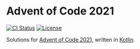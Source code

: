 # Advent of Code 2021

[![CI Status](https://github.com/michaelbull/advent-2021/workflows/ci/badge.svg)](https://github.com/michaelbull/advent-2021/actions?query=workflow%3Aci) [![License](https://img.shields.io/github/license/michaelbull/advent-2021.svg)](https://github.com/michaelbull/advent-2021/blob/master/LICENSE)

Solutions for [Advent of Code 2021][aoc], written in [Kotlin][kt].

[aoc]: https://adventofcode.com/2021/
[kt]: https://kotlinlang.org/
